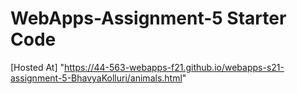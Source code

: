 # WebApps-Assignment-5 Starter Code
[Hosted At] "https://44-563-webapps-f21.github.io/webapps-s21-assignment-5-BhavyaKolluri/animals.html"